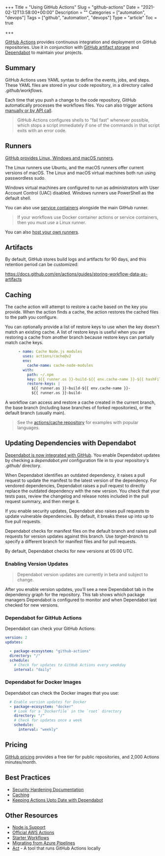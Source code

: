 +++
Title = "Using GitHub Actions"
Slug = "github-actions"
Date = "2021-02-12T13:58:00+00:00"
Description = ""
Categories = ["automation", "devops"]
Tags = ["github", "automation", "devops"]
Type = "article"
Toc = true

+++

[GitHub Actions](https://docs.github.com/en/actions) provides continuous integration and deployment on GitHub repositories. Use it in conjunction with [GitHub artifact storage](https://docs.github.com/en/actions/guides/storing-workflow-data-as-artifacts) and [Dependabot](https://docs.github.com/en/github/administering-a-repository/keeping-your-dependencies-updated-automatically) to maintain your projects. 

<!--more-->

## Summary

GitHub Actions uses YAML syntax to define the events, jobs, and steps. These YAML files are stored in your code repository, in a directory called *.github/workflows*.

Each time that you push a change to the code repository, GitHub automatically processes the workflows files. You can also trigger actions [manually or by API call](https://github.com/actions/starter-workflows/blob/main/automation/manual.yml).

> GitHub Actions configures shells to "fail fast" whenever possible, which stops a script immediately if one of the commands in that script exits with an error code.

## Runners

[GitHub provides Linux, Windows and macOS runners](https://docs.github.com/en/actions/reference/specifications-for-github-hosted-runners). 

The Linux runners use Ubuntu, and the macOS runners offer current versions of macOS. The Linux and macOS virtual machines both run using passwordless sudo.

Windows virtual machines are configured to run as administrators with User Account Control (UAC) disabled. Windows runners use PowerShell as the default shell.

You can also use [service containers](https://docs.github.com/en/actions/guides/about-service-containers) alongside the main GitHub runner.

> If your workflows use Docker container actions or service containers, then you must use a Linux runner.

You can also [host your own runners](https://docs.github.com/en/actions/hosting-your-own-runners).

## Artifacts

By default, GitHub stores build logs and artifacts for 90 days, and this retention period can be customized:

https://docs.github.com/en/actions/guides/storing-workflow-data-as-artifacts

## Caching

The cache action will attempt to restore a cache based on the key you provide. When the action finds a cache, the action restores the cached files to the path you configure.

You can optionally provide a list of restore keys to use when the key doesn't match an existing cache. A list of restore keys is useful when you are restoring a cache from another branch because restore keys can partially match cache keys.

```yaml
      - name: Cache Node.js modules
        uses: actions/cache@v2
        env:
          cache-name: cache-node-modules
        with:
          path: ~/.npm
          key: ${{ runner.os }}-build-${{ env.cache-name }}-${{ hashFiles('**/package-lock.json') }}
          restore-keys: |
            ${{ runner.os }}-build-${{ env.cache-name }}-
            ${{ runner.os }}-build-
```

A workflow can access and restore a cache created in the current branch, the base branch (including base branches of forked repositories), or the default branch (usually main).

> See the [actions/cache repository](https://github.com/actions/cache) for examples with popular languages.

## Updating Dependencies with Dependabot

[Dependabot is now integrated with GitHub](https://docs.github.com/en/github/administering-a-repository/keeping-your-dependencies-updated-automatically). You enable Dependabot updates by checking a *dependabot.yml* configuration file in to your repository's *.github/* directory.

When Dependabot identifies an outdated dependency, it raises a pull request to update the manifest to the latest version of the dependency. For vendored dependencies, Dependabot raises a pull request to directly replace the outdated dependency with the new version. You check that your tests pass, review the changelog and release notes included in the pull request summary, and then merge it.

If you enable security updates, Dependabot also raises pull requests to update vulnerable dependencies. By default, it breaks these up into up to five pull requests.

Dependabot checks for manifest files on the default branch and raises pull requests for version updates against this branch. Use *target-branch* to specify a different branch for manifest files and for pull requests.

By default, Dependabot checks for new versions at 05:00 UTC.

### Enabling Version Updates

>  Dependabot version updates are currently in beta and subject to change.

After you enable version updates, you'll see a new Dependabot tab in the dependency graph for the repository. This tab shows which package managers Dependabot is configured to monitor and when Dependabot last checked for new versions.

### Dependabot for GitHub Actions

Dependabot can check your GitHub Actions:

```yaml
version: 2
updates:

  - package-ecosystem: "github-actions"
  directory: "/"
  schedule:
    # Check for updates to GitHub Actions every weekday
    interval: "daily"
```

### Dependabot for Docker Images

Dependabot can check the Docker images that you use:

```yaml
  # Enable version updates for Docker
  - package-ecosystem: "docker"
    # Look for a `Dockerfile` in the `root` directory
    directory: "/"
    # Check for updates once a week
    schedule:
      interval: "weekly"
```

## Pricing

[GitHub pricing](https://github.com/pricing) provides a free tier for public repositories, and 2,000 Actions minutes/month.

## Best Practices

- [Security Hardening Documentation](https://docs.github.com/en/actions/learn-github-actions/security-hardening-for-github-actions)
- [Caching](https://docs.github.com/en/actions/guides/caching-dependencies-to-speed-up-workflows)
- [Keeping Actions Upto Date with Dependabot](https://docs.github.com/en/github/administering-a-repository/keeping-your-actions-up-to-date-with-dependabot)

## Other Resources

- [Node.js Support](https://github.com/marketplace/actions/setup-node-js-environment)
- [Official AWS Actions](https://github.com/aws-actions)
- [Starter Workflows](https://github.com/actions/starter-workflows)
- [Migrating from Azure Pipelines](https://docs.github.com/en/actions/learn-github-actions/migrating-from-azure-pipelines-to-github-actions)
- [Act](https://github.com/nektos/act) - A tool that runs GitHub Actions locally
